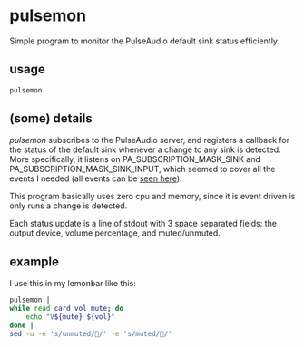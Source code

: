 # pulsemon
Simple program to monitor the PulseAudio default sink status efficiently.

## usage
```sh
pulsemon
```

## (some) details
_pulsemon_ subscribes to the PulseAudio server, and registers a callback for the status of the default
sink whenever a change to any sink is detected. More specifically, it listens
on PA_SUBSCRIPTION_MASK_SINK and PA_SUBSCRIPTION_MASK_SINK_INPUT, which seemed to cover
all the events I needed (all events can be
[seen here](https://freedesktop.org/software/pulseaudio/doxygen/def_8h.html#a6bedfa147a9565383f1f44642cfef6a3)).

This program basically uses zero cpu and memory, since it is event driven is only runs a change is detected.

Each status update is a line of stdout with 3 space separated fields: the output device, volume percentage, and muted/unmuted.

## example
I use this in my lemonbar like this:

```sh
pulsemon |
while read card vol mute; do
    echo "V${mute} ${vol}"
done |
sed -u -e 's/unmuted//' -e 's/muted//'
```

